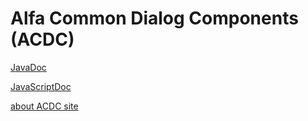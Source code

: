 # Alfa Common Dialog Components (ACDC)

<a href="../../../acdc/apidocs" target="_blank">JavaDoc</a>

<a href="../../../acdc/jsdoc" target="_blank">JavaScriptDoc</a>

[about ACDC site](about.md)